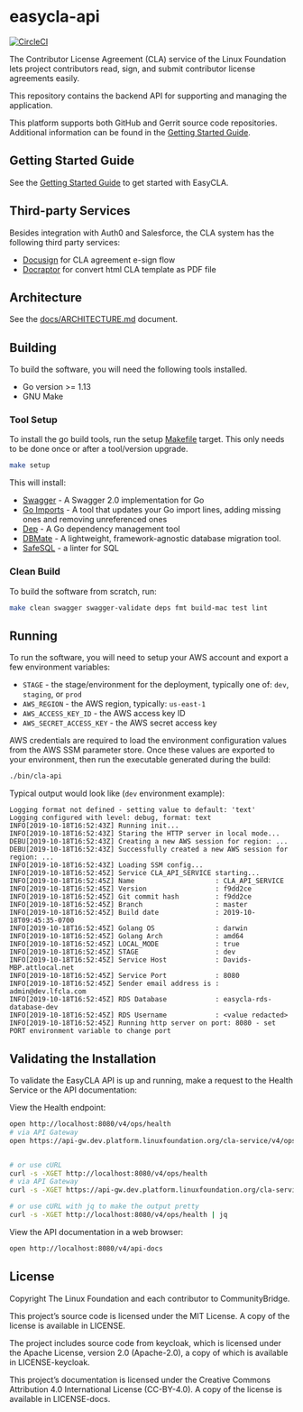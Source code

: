 # easycla-api

[![CircleCI](https://circleci.com/gh/communitybridge/easycla-api/tree/master.svg?style=svg&circle-token=1e1a6bfbb182a6d2acd24a9886580670604aebc0)](https://circleci.com/gh/communitybridge/easycla-api/tree/master)

The Contributor License Agreement (CLA) service of the Linux Foundation lets
project contributors read, sign, and submit contributor license agreements easily.

This repository contains the backend API for supporting and
managing the application.

This platform supports both GitHub and Gerrit source code repositories.
Additional information can be found in the [Getting Started Guide](#getting-started-guide).

## Getting Started Guide

See the [Getting Started Guide](docs/getting-started.md) to get started with EasyCLA.

## Third-party Services

Besides integration with Auth0 and Salesforce, the CLA system has the following third party services:

- [Docusign](https://www.docusign.com/) for CLA agreement e-sign flow
- [Docraptor](https://docraptor.com/) for convert html CLA template as PDF file

## Architecture

See the [docs/ARCHITECTURE.md](docs/ARCHITECTURE.md) document.

## Building

To build the software, you will need the following tools installed.

- Go version >= 1.13
- GNU Make

### Tool Setup

To install the go build tools, run the setup [Makefile](Makefile) target.
This only needs to be done once or after a tool/version upgrade.

```bash
make setup
```

This will install:

- [Swagger](https://github.com/go-swagger/go-swagger) - A Swagger 2.0 implementation for Go
- [Go Imports](https://godoc.org/golang.org/x/tools/cmd/goimports) - A tool that updates your Go import lines, adding missing ones and removing unreferenced ones
- [Dep](https://github.com/golang/dep) - A Go dependency management tool
- [DBMate](https://github.com/amacneil/dbmate) - A lightweight, framework-agnostic database migration tool.
- [SafeSQL](https://github.com/stripe/safesql) - a linter for SQL

### Clean Build

To build the software from scratch, run:

```bash
make clean swagger swagger-validate deps fmt build-mac test lint
```

## Running

To run the software, you will need to setup your AWS account and export a few
environment variables:

- `STAGE` - the stage/environment for the deployment, typically one of: `dev`, `staging`, or `prod`
- `AWS_REGION` - the AWS region, typically: `us-east-1`
- `AWS_ACCESS_KEY_ID` - the AWS access key ID
- `AWS_SECRET_ACCESS_KEY` - the AWS secret access key

AWS credentials are required to load the environment configuration values
from the AWS SSM parameter store. Once these values are exported to your
environment, then run the executable generated during the build:

```bash
./bin/cla-api
```

Typical output would look like (`dev` environment example):

```code
Logging format not defined - setting value to default: 'text'
Logging configured with level: debug, format: text
INFO[2019-10-18T16:52:43Z] Running init...                              
INFO[2019-10-18T16:52:43Z] Staring the HTTP server in local mode...     
DEBU[2019-10-18T16:52:43Z] Creating a new AWS session for region: ...   
DEBU[2019-10-18T16:52:43Z] Successfully created a new AWS session for region: ... 
INFO[2019-10-18T16:52:43Z] Loading SSM config...                        
INFO[2019-10-18T16:52:45Z] Service CLA_API_SERVICE starting...          
INFO[2019-10-18T16:52:45Z] Name                    : CLA_API_SERVICE    
INFO[2019-10-18T16:52:45Z] Version                 : f9dd2ce            
INFO[2019-10-18T16:52:45Z] Git commit hash         : f9dd2ce            
INFO[2019-10-18T16:52:45Z] Branch                  : master             
INFO[2019-10-18T16:52:45Z] Build date              : 2019-10-18T09:45:35-0700 
INFO[2019-10-18T16:52:45Z] Golang OS               : darwin             
INFO[2019-10-18T16:52:45Z] Golang Arch             : amd64              
INFO[2019-10-18T16:52:45Z] LOCAL_MODE              : true               
INFO[2019-10-18T16:52:45Z] STAGE                   : dev                
INFO[2019-10-18T16:52:45Z] Service Host            : Davids-MBP.attlocal.net 
INFO[2019-10-18T16:52:45Z] Service Port            : 8080               
INFO[2019-10-18T16:52:45Z] Sender email address is : admin@dev.lfcla.com 
INFO[2019-10-18T16:52:45Z] RDS Database            : easycla-rds-database-dev 
INFO[2019-10-18T16:52:45Z] RDS Username            : <value redacted>
INFO[2019-10-18T16:52:45Z] Running http server on port: 8080 - set PORT environment variable to change port 
```

## Validating the Installation

To validate the EasyCLA API is up and running, make a request to the Health Service or the API documentation:

View the Health endpoint:

```bash
open http://localhost:8080/v4/ops/health
# via API Gateway
open https://api-gw.dev.platform.linuxfoundation.org/cla-service/v4/ops/health


# or use cURL
curl -s -XGET http://localhost:8080/v4/ops/health
# via API Gateway
curl -s -XGET https://api-gw.dev.platform.linuxfoundation.org/cla-service/v4/ops/health

# or use cURL with jq to make the output pretty
curl -s -XGET http://localhost:8080/v4/ops/health | jq
```

View the API documentation in a web browser:

```bash
open http://localhost:8080/v4/api-docs
```

## License

Copyright The Linux Foundation and each contributor to CommunityBridge.

This project’s source code is licensed under the MIT License. A copy of the
license is available in LICENSE.

The project includes source code from keycloak, which is licensed under the
Apache License, version 2.0 (Apache-2.0), a copy of which is available in
LICENSE-keycloak.

This project’s documentation is licensed under the Creative Commons Attribution
4.0 International License (CC-BY-4.0). A copy of the license is available in
LICENSE-docs.
